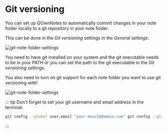# Git versioning

You can set up QOwnNotes to automatically commit changes in your note folder locally
to a git repository in your note folder.

This can be done in the *Git versioning* settings in the *General settings*. 

![git-note-folder-settings](/img/git/settings.png)

You need to have git installed on your system and the git executable needs to be in your PATH or
you can set the path to the git executable in the *Git versioning* settings.

You also need to turn on git support for each note folder you want to use git versioning with!

![git-note-folder-settings](/img/git/note-folder-settings.png)

::: tip
Don't forget to set your git username and email address in the terminal:

```bash
git config --global user.email "your-email@domain.com" git config --global user.name "Your name"
```
:::
